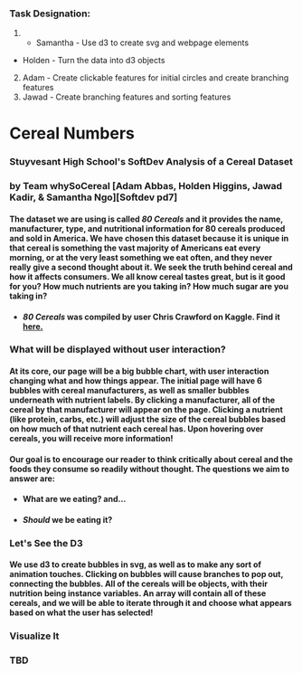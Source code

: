 ### Task Designation:
1. - Samantha - Use d3 to create svg and webpage elements
- Holden - Turn the data into d3 objects
2. Adam - Create clickable features for initial circles and create branching features
3. Jawad - Create branching features and sorting features


# Cereal Numbers
### Stuyvesant High School's SoftDev Analysis of a Cereal Dataset
### by Team whySoCereal [Adam Abbas, Holden Higgins, Jawad Kadir, & Samantha Ngo][Softdev pd7]

#### The dataset we are using is called *80 Cereals* and it provides the name, manufacturer, type, and nutritional information for 80 cereals produced and sold in America. We have chosen this dataset because it is unique in that cereal is something the vast majority of Americans eat every morning, or at the very least something we eat often, and they never really give a second thought about it. We seek the truth behind cereal and how it affects consumers. We all know cereal tastes great, but is it good for you? How much nutrients are you taking in? How much sugar are you taking in? 

- #### *80 Cereals* was compiled by user Chris Crawford on Kaggle. Find it [here.](https://www.kaggle.com/crawford/80-cereals)

### What will be displayed without user interaction?
#### At its core, our page will be a big bubble chart, with user interaction changing what and how things appear. The initial page will have 6 bubbles with cereal manufacturers, as well as smaller bubbles underneath with nutrient labels. By clicking a manufacturer, all of the cereal by that manufacturer will appear on the page. Clicking a nutrient (like protein, carbs, etc.) will adjust the size of the cereal bubbles based on how much of that nutrient each cereal has. Upon hovering over cereals, you will receive more information!

#### Our goal is to encourage our reader to think critically about cereal and the foods they consume so readily without thought. The questions we aim to answer are: 
- #### What are we eating? and...
- #### *Should* we be eating it?

### Let's See the D3
#### We use d3 to create bubbles in svg, as well as to make any sort of animation touches. Clicking on bubbles will cause branches to pop out, connecting the bubbles. All of the cereals will be objects, with their nutrition being instance variables. An array will contain all of these cereals, and we will be able to iterate through it and choose what appears based on what the user has selected!

### Visualize It
### TBD
